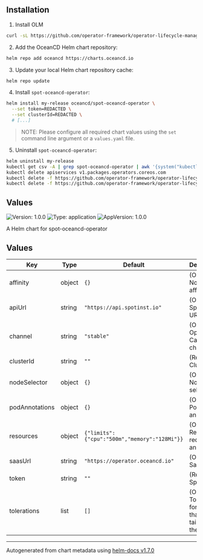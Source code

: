 ## Installation

1. Install OLM

```sh
curl -sL https://github.com/operator-framework/operator-lifecycle-manager/releases/download/v0.20.0/install.sh | bash -s v0.20.0
```

2. Add the OceanCD Helm chart repository:

```sh
helm repo add oceancd https://charts.oceancd.io
```

3. Update your local Helm chart repository cache:

```sh
helm repo update
```

4. Install `spot-oceancd-operator`:

```sh
helm install my-release oceancd/spot-oceancd-operator \
  --set token=REDACTED \
  --set clusterId=REDACTED \
  # [...]
```

> NOTE: Please configure all required chart values using the `set` command line argument or a `values.yaml` file.


5. Uninstall `spot-oceancd-operator`:

```sh
helm uninstall my-release 
kubectl get csv -A | grep spot-oceancd-operator | awk '{system("kubectl delete csv " $2 " -n " $1)}'
kubectl delete apiservices v1.packages.operators.coreos.com
kubectl delete -f https://github.com/operator-framework/operator-lifecycle-manager/releases/download/v0.20.0/crds.yaml
kubectl delete -f https://github.com/operator-framework/operator-lifecycle-manager/releases/download/v0.20.0/olm.yaml
```

## Values


![Version: 1.0.0](https://img.shields.io/badge/Version-1.0.0-informational?style=flat-square) ![Type: application](https://img.shields.io/badge/Type-application-informational?style=flat-square) ![AppVersion: 1.0.0](https://img.shields.io/badge/AppVersion-1.0.0-informational?style=flat-square)

A Helm chart for spot-oceancd-operator

## Values

| Key | Type | Default | Description |
|-----|------|---------|-------------|
| affinity | object | `{}` | (Optional) Node affinity |
| apiUrl | string | `"https://api.spotinst.io"` | (Optional) Spot Api URL |
| channel | string | `"stable"` | (Optional) Operator Catalog channel |
| clusterId | string | `""` | (Required) Cluster ID |
| nodeSelector | object | `{}` | (Optional) Node selector |
| podAnnotations | object | `{}` | (Optional) Pod annotations |
| resources | object | `{"limits":{"cpu":"500m","memory":"128Mi"}}` | (Optional) Resource requests and limits |
| saasUrl | string | `"https://operator.oceancd.io"` | (Optional) Saas URL |
| token | string | `""` | (Required) Spot Token |
| tolerations | list | `[]` | (Optional) Tolerations for nodes that have taints on them |

----------------------------------------------
Autogenerated from chart metadata using [helm-docs v1.7.0](https://github.com/norwoodj/helm-docs/releases/v1.7.0)
